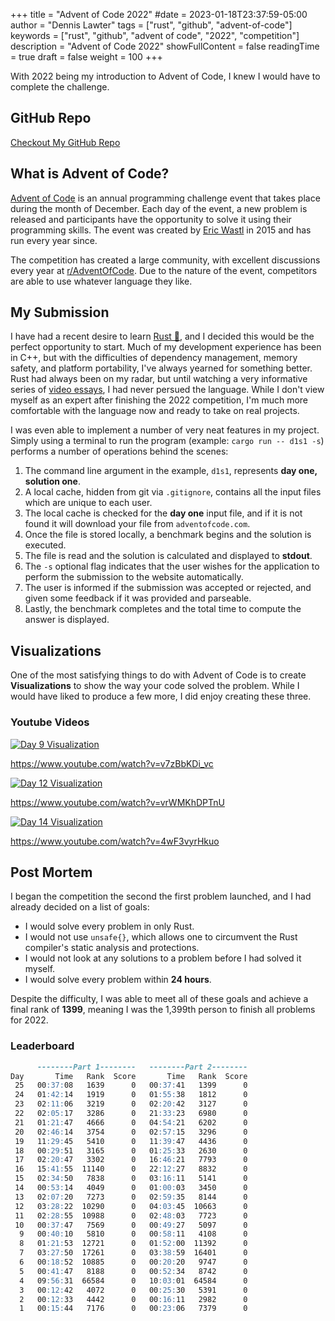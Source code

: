 +++
title = "Advent of Code 2022"
#date = 2023-01-18T23:37:59-05:00
author = "Dennis Lawter"
tags = ["rust", "github", "advent-of-code"]
keywords = ["rust", "github", "advent of code", "2022", "competition"]
description = "Advent of Code 2022"
showFullContent = false
readingTime = true
draft = false
weight = 100
+++

With 2022 being my introduction to Advent of Code, I knew I would have to complete the challenge.

## GitHub Repo

[Checkout My GitHub Repo](https://github.com/dennis-lawter/bytomancer-aoc-2022)

## What is Advent of Code?

[Advent of Code](https://adventofcode.com/) is an annual programming challenge event that takes place during the month of December.
Each day of the event, a new problem is released and participants have the opportunity to solve it using their programming skills.
The event was created by [Eric Wastl](https://twitter.com/ericwastl?lang=en) in 2015 and has run every year since.

The competition has created a large community, with excellent discussions every year at [r/AdventOfCode](https://reddit.com/r/adventofcode/).
Due to the nature of the event, competitors are able to use whatever language they like.

## My Submission

I have had a recent desire to learn [Rust 🦀](https://www.rust-lang.org/), and I decided this would be the perfect opportunity to start.
Much of my development experience has been in C++, but with the difficulties of dependency management, memory safety, and platform portability, I've always yearned for something better.
Rust had always been on my radar, but until watching a very informative series of [video essays](https://www.youtube.com/playlist?list=PLZaoyhMXgBzoM9bfb5pyUOT3zjnaDdSEP), I had never persued the language.
While I don't view myself as an expert after finishing the 2022 competition, I'm much more comfortable with the language now and ready to take on real projects.

I was even able to implement a number of very neat features in my project.
Simply using a terminal to run the program (example: `cargo run -- d1s1 -s`) performs a number of operations behind the scenes:
1. The command line argument in the example, `d1s1`, represents **day one, solution one**.
1. A local cache, hidden from git via `.gitignore`, contains all the input files which are unique to each user.
1. The local cache is checked for the **day one** input file, and if it is not found it will download your file from `adventofcode.com`.
1. Once the file is stored locally, a benchmark begins and the solution is executed.
1. The file is read and the solution is calculated and displayed to **stdout**.
1. The `-s` optional flag indicates that the user wishes for the application to perform the submission to the website automatically.
1. The user is informed if the submission was accepted or rejected, and given some feedback if it was provided and parseable.
1. Lastly, the benchmark completes and the total time to compute the answer is displayed.

## Visualizations

One of the most satisfying things to do with Advent of Code is to create **Visualizations** to show the way your code solved the problem.
While I would have liked to produce a few more, I did enjoy creating these three.

### Youtube Videos

[![Day 9 Visualization](https://img.youtube.com/vi/v7zBbKDi_vc/0.jpg)](https://www.youtube.com/watch?v=v7zBbKDi_vc)

https://www.youtube.com/watch?v=v7zBbKDi_vc

[![Day 12 Visualization](https://img.youtube.com/vi/vrWMKhDPTnU/0.jpg)](https://www.youtube.com/watch?v=vrWMKhDPTnU)

https://www.youtube.com/watch?v=vrWMKhDPTnU

[![Day 14 Visualization](https://img.youtube.com/vi/4wF3vyrHkuo/0.jpg)](https://www.youtube.com/watch?v=4wF3vyrHkuo)

https://www.youtube.com/watch?v=4wF3vyrHkuo

## Post Mortem

I began the competition the second the first problem launched, and I had already decided on a list of goals:
* I would solve every problem in only Rust.
* I would not use `unsafe{}`, which allows one to circumvent the Rust compiler's static analysis and protections.
* I would not look at any solutions to a problem before I had solved it myself.
* I would solve every problem within **24 hours**.

Despite the difficulty, I was able to meet all of these goals and achieve a final rank of **1399**,
meaning I was the 1,399th person to finish all problems for 2022.

### Leaderboard
```md
      --------Part 1--------   --------Part 2--------
Day       Time   Rank  Score       Time   Rank  Score
 25   00:37:08   1639      0   00:37:41   1399      0
 24   01:42:14   1919      0   01:55:38   1812      0
 23   02:11:06   3219      0   02:20:42   3127      0
 22   02:05:17   3286      0   21:33:23   6980      0
 21   01:21:47   4666      0   04:54:21   6202      0
 20   02:46:14   3754      0   02:57:15   3296      0
 19   11:29:45   5410      0   11:39:47   4436      0
 18   00:29:51   3165      0   01:25:33   2630      0
 17   02:20:47   3302      0   16:46:21   7793      0
 16   15:41:55  11140      0   22:12:27   8832      0
 15   02:34:50   7838      0   03:16:11   5141      0
 14   00:53:14   4049      0   01:00:03   3450      0
 13   02:07:20   7273      0   02:59:35   8144      0
 12   03:28:22  10290      0   04:03:45  10663      0
 11   02:28:55  10988      0   02:48:03   7723      0
 10   00:37:47   7569      0   00:49:27   5097      0
  9   00:40:10   5810      0   00:58:11   4108      0
  8   01:21:53  12721      0   01:52:00  11392      0
  7   03:27:50  17261      0   03:38:59  16401      0
  6   00:18:52  10885      0   00:20:20   9747      0
  5   00:41:47   8188      0   00:52:34   8742      0
  4   09:56:31  66584      0   10:03:01  64584      0
  3   00:12:42   4072      0   00:25:30   5391      0
  2   00:12:33   4442      0   00:16:11   2982      0
  1   00:15:44   7176      0   00:23:06   7379      0
```
